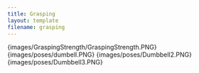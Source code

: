 ```yaml
---
title: Grasping
layout: template
filename: grasping
--- 
```


{images/GraspingStrength/GraspingStrength.PNG}
{images/poses/dumbell.PNG}
{images/poses/Dumbbell2.PNG}
{images/poses/Dumbbell3.PNG}